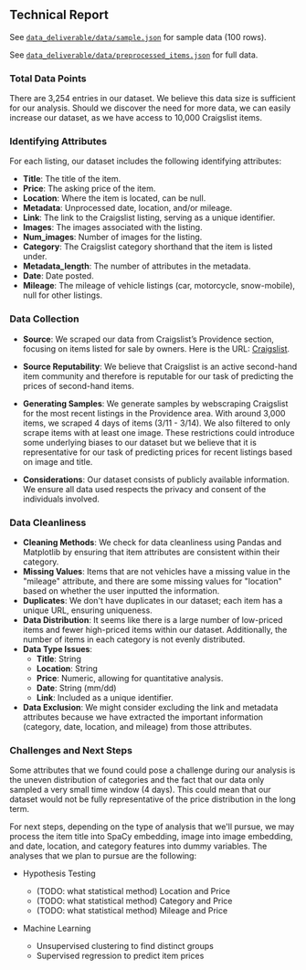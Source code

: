 ## Technical Report

See [`data_deliverable/data/sample.json`](https://github.com/csci1951a-spring-2024/final-project-price-predictor/blob/main/data_deliverable/data/sample.json) for sample data (100 rows).

See [`data_deliverable/data/preprocessed_items.json`](https://github.com/csci1951a-spring-2024/final-project-price-predictor/blob/main/data_deliverable/data/preprocessed_items.json) for full data.

### Total Data Points

There are 3,254 entries in our dataset. We believe this data size is sufficient for our analysis. Should we discover the need for more data, we can easily increase our dataset, as we have access to 10,000 Craigslist items.

### Identifying Attributes

For each listing, our dataset includes the following identifying attributes:

- **Title**: The title of the item.
- **Price**: The asking price of the item.
- **Location**: Where the item is located, can be null.
- **Metadata**: Unprocessed date, location, and/or mileage.
- **Link**: The link to the Craigslist listing, serving as a unique identifier.
- **Images**: The images associated with the listing.
- **Num_images**: Number of images for the listing.
- **Category**: The Craigslist category shorthand that the item is listed under.
- **Metadata_length**: The number of attributes in the metadata.
- **Date**: Date posted.
- **Mileage**: The mileage of vehicle listings (car, motorcycle, snow-mobile), null for other listings.

### Data Collection

- **Source**: We scraped our data from Craigslist’s Providence section, focusing on items listed for sale by owners. Here is the URL: [Craigslist](https://providence.craigslist.org/search/sss?purveyor=owner#search=1~gallery~0~0).

- **Source Reputability**: We believe that Craigslist is an active second-hand item community and therefore is reputable for our task of predicting the prices of second-hand items.

- **Generating Samples**: We generate samples by webscraping Craigslist for the most recent listings in the Providence area. With around 3,000 items, we scraped 4 days of items (3/11 - 3/14). We also filtered to only scrape items with at least one image. These restrictions could introduce some underlying biases to our dataset but we believe that it is representative for our task of predicting prices for recent listings based on image and title.

- **Considerations**: Our dataset consists of publicly available information. We ensure all data used respects the privacy and consent of the individuals involved.

### Data Cleanliness

- **Cleaning Methods**: We check for data cleanliness using Pandas and Matplotlib by ensuring that item attributes are consistent within their category.
- **Missing Values**: Items that are not vehicles have a missing value in the "mileage" attribute, and there are some missing values for "location" based on whether the user inputted the information.
- **Duplicates**: We don't have duplicates in our dataset; each item has a unique URL, ensuring uniqueness.
- **Data Distribution**: It seems like there is a large number of low-priced items and fewer high-priced items within our dataset. Additionally, the number of items in each category is not evenly distributed.
- **Data Type Issues**:
  - **Title**: String
  - **Location**: String
  - **Price**: Numeric, allowing for quantitative analysis.
  - **Date**: String (mm/dd)
  - **Link**: Included as a unique identifier.
- **Data Exclusion**: We might consider excluding the link and metadata attributes because we have extracted the important information (category, date, location, and mileage) from those attributes.

### Challenges and Next Steps

Some attributes that we found could pose a challenge during our analysis is the uneven distribution of categories and the fact that our data only sampled a very small time window (4 days). This could mean that our dataset would not be fully representative of the price distribution in the long term.

For next steps, depending on the type of analysis that we'll pursue, we may process the item title into SpaCy embedding, image into image embedding, and date, location, and category features into dummy variables. The analyses that we plan to pursue are the following:

- Hypothesis Testing

  - (TODO: what statistical method) Location and Price
  - (TODO: what statistical method) Category and Price
  - (TODO: what statistical method) Mileage and Price

- Machine Learning
  - Unsupervised clustering to find distinct groups
  - Supervised regression to predict item prices
